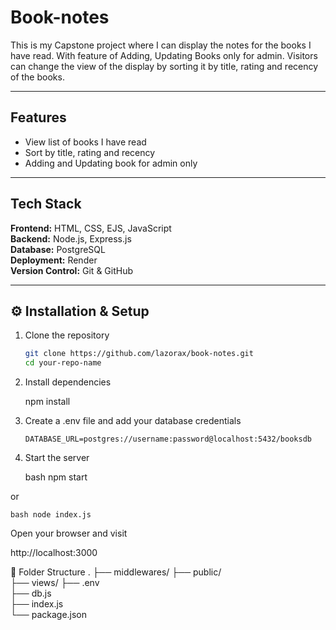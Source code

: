 # Book-notes 

This is my Capstone project where I can display the notes for the books I have read. With feature of Adding, Updating Books only for admin. Visitors can change the view of the display by sorting it by title, rating and recency of the books.

---

## Features

- View list of books I have read
- Sort by title, rating and recency
- Adding and Updating book for admin only 

---

## Tech Stack

**Frontend:** HTML, CSS, EJS, JavaScript  
**Backend:** Node.js, Express.js  
**Database:** PostgreSQL  
**Deployment:** Render  
**Version Control:** Git & GitHub  

---

## ⚙️ Installation & Setup

1. Clone the repository  
   ```bash
   git clone https://github.com/lazorax/book-notes.git
   cd your-repo-name 

2. Install dependencies

     npm install 


3. Create a .env file and add your database credentials

    `DATABASE_URL=postgres://username:password@localhost:5432/booksdb`


4. Start the server

    bash npm start


or

    bash node index.js


Open your browser and visit

http://localhost:3000

🧩 Folder Structure
.
├── middlewares/
├── public/           
├── views/ 
├── .env             
├── db.js              
├── index.js            
└── package.json